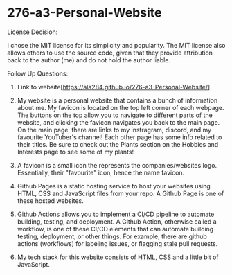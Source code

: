 # 276-a3-Personal-Website
License Decision:

I chose the MIT license for its simplicity and popularity. The MIT license also allows others to use the source code, 
given that they provide attribution back to the author (me) and do not hold the author liable.

Follow Up Questions:

1. Link to website[https://ala284.github.io/276-a3-Personal-Website/]

2. My website is a personal website that contains a bunch of information about me. My favicon is located on the top left corner of each webpage.
The buttons on the top allow you to navigate to different parts of the website, and clicking the favicon navigates you back to the main page.
On the main page, there are links to my instragram, discord, and my favourite YouTuber's channel! Each other page has some info related to their titles.
Be sure to check out the Plants section on the Hobbies and Interests page to see some of my plants!

3. A favicon is a small icon the represents the companies/websites logo. Essentially, their "favourite" icon, hence the name favicon.

4. Github Pages is a static hosting service to host your websites using HTML, CSS and JavaScript files from your repo. A Github Page is one of these hosted websites.

5. Github Actions allows you to implement a CI/CD pipeline to automate building, testing, and deployment. A Github Action, otherwise called a workflow, is one of these CI/CD elements that can automate building
testing, deployment, or other things. For example, there are github actions (workflows) for labeling issues, or flagging stale pull requests.

6. My tech stack for this website consists of HTML, CSS and a little bit of JavaScript.
